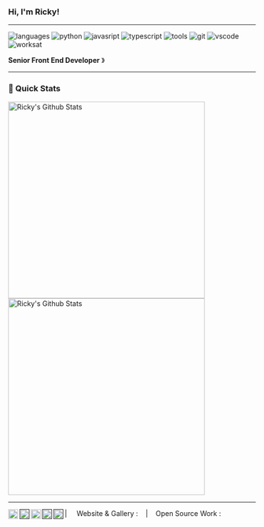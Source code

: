 ### Hi, I'm Ricky! &nbsp;&nbsp;

----

![languages](https://img.shields.io/static/v1?label=&message=languages:&color=111&style=flat-square)
![python](https://img.shields.io/static/v1?logo=python&label=&message=python&color=36465D&logoColor=AAA&style=flat-square&link=)
![javasript](https://img.shields.io/static/v1?logo=javascript&label=&message=javascript&color=36465D&logoColor=AAA&style=flat-square&link=)
![typescript](https://img.shields.io/static/v1?logo=typescript&label=&message=typescript&color=36465D&logoColor=AAA&style=flat-square&link=)
![tools](https://img.shields.io/static/v1?label=&message=tools:&color=111&style=flat-square)
![git](https://img.shields.io/static/v1?logo=git&label=&message=git&color=36465D&logoColor=AAA&style=flat-square)
![vscode](https://img.shields.io/static/v1?logo=vscode&label=&message=vscode&color=36465D&logoColor=AAA&style=flat-square)
&nbsp;&nbsp;&nbsp;
![worksat](https://img.shields.io/static/v1?label=&message=@:&color=111&style=flat-square)


**Senior Front End Developer** &#12299;
<br/>

----

### 🚀 Quick Stats

<div>
    <div style="display:'flex';flex-direction: 'row'">
<img width="400" align="center" src="https://streak-stats.demolab.com?user=Rickyarians&theme=gotham" alt="Ricky's Github Stats" />
<img width="400" align="center" src="https://github-readme-stats-defcon27.vercel.app/api?username=Rickyarians&show_icons=true&line_height=21&theme=react" alt="Ricky's Github Stats" />
</di>
</div>


----

<div>
  <a href="l">
  <img align="left" alt="Ricky's Twitter" width="20px" src="https://simpleicons.now.sh/twitter/495f7e" />
</a>
<a href="">
  <img align="left" alt="Ricky's Instagram" width="20px" src="https://simpleicons.now.sh/instagram/495f7e" />
</a>
<a href="https://linkedin.com/in/rickyarians">
  <img align="left" alt="Ricky's LinkedIn" width="20px" src="https://simpleicons.now.sh/linkedin/495f7e" />
</a>
<a href="">
  <img align="left" alt="Stefanie's Tumblr" width="20px" src="https://simpleicons.now.sh/tumblr/495f7e" />
</a>
<a href="">
  <img align="left" alt="Stefanie's Behance" width="20px" src="https://simpleicons.now.sh/behance/495f7e" />
</a>

| &nbsp;&nbsp;&nbsp; Website & Gallery : []() &nbsp;&nbsp;&nbsp;|&nbsp;&nbsp;&nbsp; Open Source Work : <sub></sub>
</div>


